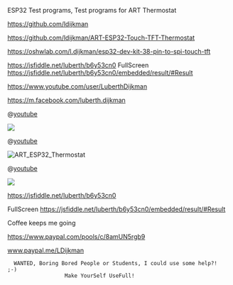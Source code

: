 ESP32 Test programs, Test programs for ART Thermostat

https://github.com/ldijkman

https://github.com/ldijkman/ART-ESP32-Touch-TFT-Thermostat

https://oshwlab.com/l.dijkman/esp32-dev-kit-38-pin-to-spi-touch-tft

https://jsfiddle.net/luberth/b6y53cn0 FullScreen https://jsfiddle.net/luberth/b6y53cn0/embedded/result/#Result

https://www.youtube.com/user/LuberthDijkman

https://m.facebook.com/luberth.dijkman




@[youtube](http://youtu.be/qNYT64CaLEI)

<img src="https://image.easyeda.com/pullimage/0pvffSdQuBwEW5eRixJsPd3uQcttBgp2v1z47P3t.jpeg">

@[youtube](http://youtu.be/qNYT64CaLEI)

![ART_ESP32_Thermostat](https://user-images.githubusercontent.com/45427770/101690375-8d377400-3a6d-11eb-8191-ab8abd6a1b2d.png)

@[youtube](http://youtu.be/qNYT64CaLEI)




<img src="https://image.easyeda.com/pullimage/A4bHd1cMRSmGSywTSo8FhNrSkIzuRznVZiUuAgie.jpeg">

https://jsfiddle.net/luberth/b6y53cn0

FullScreen https://jsfiddle.net/luberth/b6y53cn0/embedded/result/#Result


Coffee keeps me going

https://www.paypal.com/pools/c/8amUN5rgb9

www.paypal.me/LDijkman
              

                
      WANTED, Boring Bored People or Students, I could use some help?!  ;-) 
                      Make YourSelf UseFull!




